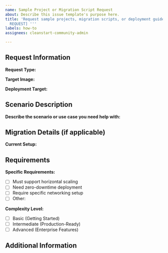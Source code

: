 ```yaml
---
name: Sample Project or Migration Script Request
about: Describe this issue template's purpose here.
title: 'Request sample projects, migration scripts, or deployment guides title: ''[SAMPLE
  REQUEST] '''
labels: how-to
assignees: cleanstart-community-admin

---
```


## Request Information

**Request Type:**
<!-- Select one: Sample Project / Migration Script / Deployment Guide / docker-compose Configuration / Kubernetes Manifests / Helm Chart / CI/CD Pipeline Example / Other -->

**Target Image:**
<!-- Which image(s) does this request relate to? -->
<!-- e.g., cleanstart/nginx:latest -->

**Deployment Target:**
<!-- Select one: AWS ECS / AWS EKS / Azure AKS / Google GKE / Docker Compose (Local) / Docker Swarm / Kubernetes (Generic) / OpenShift / Other -->

## Scenario Description

**Describe the scenario or use case you need help with:**
<!-- 
Example:
- Set up a multi-container application
- Configure networking between containers
- Handle persistent storage
-->

## Migration Details (if applicable)

**Current Setup:**
<!-- If requesting migration help, describe your current setup -->
<!-- 
- Application version:
- Platform: bare metal/VM/other container
- Configuration details:
-->

## Requirements

**Specific Requirements:**
<!-- List any specific requirements or constraints -->
- [ ] Must support horizontal scaling
- [ ] Need zero-downtime deployment
- [ ] Require specific networking setup
- [ ] Other: 

**Complexity Level:**
- [ ] Basic (Getting Started)
- [ ] Intermediate (Production-Ready)
- [ ] Advanced (Enterprise Features)

## Additional Information
<!-- Any other relevant information that would help us create the sample/guide -->
